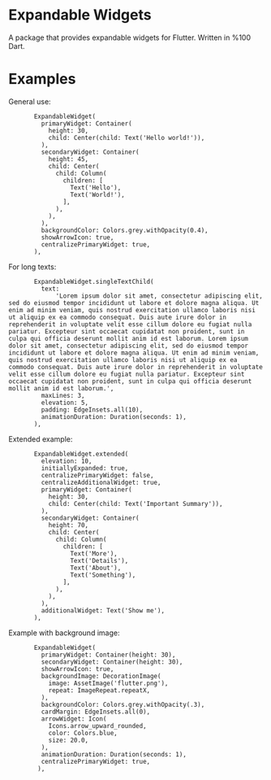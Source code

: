 <h1>Expandable Widgets</h1>
A package that provides expandable widgets for Flutter.
Written in %100 Dart.

<h1>Examples</h1>
General use:

           ExpandableWidget(
             primaryWidget: Container(
               height: 30,
               child: Center(child: Text('Hello world!')),
             ),
             secondaryWidget: Container(
               height: 45,
               child: Center(
                 child: Column(
                   children: [
                     Text('Hello'),
                     Text('World!'),
                   ],
                 ),
               ),
             ),
             backgroundColor: Colors.grey.withOpacity(0.4),
             showArrowIcon: true,
             centralizePrimaryWidget: true,
           ),

For long texts:

           ExpandableWidget.singleTextChild(
             text:
                 'Lorem ipsum dolor sit amet, consectetur adipiscing elit, sed do eiusmod tempor incididunt ut labore et dolore magna aliqua. Ut enim ad minim veniam, quis nostrud exercitation ullamco laboris nisi ut aliquip ex ea commodo consequat. Duis aute irure dolor in reprehenderit in voluptate velit esse cillum dolore eu fugiat nulla pariatur. Excepteur sint occaecat cupidatat non proident, sunt in culpa qui officia deserunt mollit anim id est laborum. Lorem ipsum dolor sit amet, consectetur adipiscing elit, sed do eiusmod tempor incididunt ut labore et dolore magna aliqua. Ut enim ad minim veniam, quis nostrud exercitation ullamco laboris nisi ut aliquip ex ea commodo consequat. Duis aute irure dolor in reprehenderit in voluptate velit esse cillum dolore eu fugiat nulla pariatur. Excepteur sint occaecat cupidatat non proident, sunt in culpa qui officia deserunt mollit anim id est laborum.',
             maxLines: 3,
             elevation: 5,
             padding: EdgeInsets.all(10),
             animationDuration: Duration(seconds: 1),
           ),

Extended example:

           ExpandableWidget.extended(
             elevation: 10,
             initiallyExpanded: true,
             centralizePrimaryWidget: false,
             centralizeAdditionalWidget: true,
             primaryWidget: Container(
               height: 30,
               child: Center(child: Text('Important Summary')),
             ),
             secondaryWidget: Container(
               height: 70,
               child: Center(
                 child: Column(
                   children: [
                     Text('More'),
                     Text('Details'),
                     Text('About'),
                     Text('Something'),
                   ],
                 ),
               ),
             ),
             additionalWidget: Text('Show me'),
           ),

Example with background image:
 
           ExpandableWidget(
             primaryWidget: Container(height: 30),
             secondaryWidget: Container(height: 30),
             showArrowIcon: true,
             backgroundImage: DecorationImage(
               image: AssetImage('flutter.png'),
               repeat: ImageRepeat.repeatX,
             ),
             backgroundColor: Colors.grey.withOpacity(.3),
             cardMargin: EdgeInsets.all(0),
             arrowWidget: Icon(
               Icons.arrow_upward_rounded,
               color: Colors.blue,
               size: 20.0,
             ),
             animationDuration: Duration(seconds: 1),
             centralizePrimaryWidget: true,
            ),